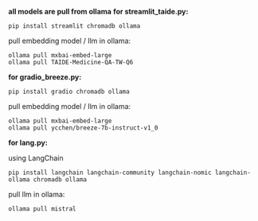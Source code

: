**all models are pull from ollama**
**for streamlit_taide.py:**
```
pip install streamlit chromadb ollama
```
pull embedding model / llm in ollama:
```
ollama pull mxbai-embed-large
ollama pull TAIDE-Medicine-QA-TW-Q6
```
**for gradio_breeze.py:**
```
pip install gradio chromadb ollama
```
pull embedding model / llm in ollama:
```
ollama pull mxbai-embed-large
ollama pull ycchen/breeze-7b-instruct-v1_0
```

**for lang.py:**

using LangChain
```
pip install langchain langchain-community langchain-nomic langchain-ollama chromadb ollama 
```
pull llm in ollama:
```
ollama pull mistral
```
